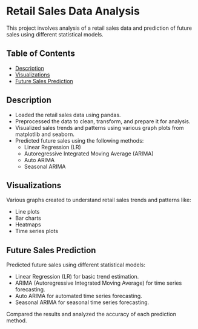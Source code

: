 # Retail Sales Data Analysis

This project involves analysis of a retail sales data and prediction of future sales using different statistical models.

## Table of Contents
- [Description](#description)
- [Visualizations](#visualizations)
- [Future Sales Prediction](#future-sales-prediction)

## Description
- Loaded the retail sales data using pandas.
- Preprocessed the data to clean, transform, and prepare it for analysis.
- Visualized sales trends and patterns using various graph plots from matplotlib and seaborn.
- Predicted future sales using the following methods:
  - Linear Regression (LR)
  - Autoregressive Integrated Moving Average (ARIMA)
  - Auto ARIMA
  - Seasonal ARIMA

## Visualizations
Various graphs created to understand retail sales trends and patterns like:
- Line plots
- Bar charts
- Heatmaps
- Time series plots

## Future Sales Prediction
Predicted future sales using different statistical models:
- Linear Regression (LR) for basic trend estimation.
- ARIMA (Autoregressive Integrated Moving Average) for time series forecasting.
- Auto ARIMA for automated time series forecasting.
- Seasonal ARIMA for seasonal time series forecasting.

Compared the results and analyzed the accuracy of each prediction method.


